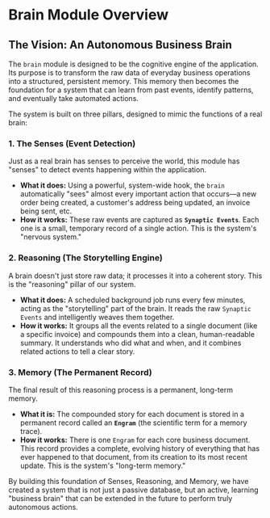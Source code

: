 # Brain Module Overview

## The Vision: An Autonomous Business Brain

The `brain` module is designed to be the cognitive engine of the application. Its purpose is to transform the raw data of everyday business operations into a structured, persistent memory. This memory then becomes the foundation for a system that can learn from past events, identify patterns, and eventually take automated actions.

The system is built on three pillars, designed to mimic the functions of a real brain:

### 1. The Senses (Event Detection)

Just as a real brain has senses to perceive the world, this module has "senses" to detect events happening within the application.

*   **What it does:** Using a powerful, system-wide hook, the `brain` automatically "sees" almost every important action that occurs—a new order being created, a customer's address being updated, an invoice being sent, etc.
*   **How it works:** These raw events are captured as **`Synaptic Events`**. Each one is a small, temporary record of a single action. This is the system's "nervous system."

### 2. Reasoning (The Storytelling Engine)

A brain doesn't just store raw data; it processes it into a coherent story. This is the "reasoning" pillar of our system.

*   **What it does:** A scheduled background job runs every few minutes, acting as the "storytelling" part of the brain. It reads the raw `Synaptic Events` and intelligently weaves them together.
*   **How it works:** It groups all the events related to a single document (like a specific invoice) and compounds them into a clean, human-readable summary. It understands who did what and when, and it combines related actions to tell a clear story.

### 3. Memory (The Permanent Record)

The final result of this reasoning process is a permanent, long-term memory.

*   **What it is:** The compounded story for each document is stored in a permanent record called an **`Engram`** (the scientific term for a memory trace).
*   **How it works:** There is one `Engram` for each core business document. This record provides a complete, evolving history of everything that has ever happened to that document, from its creation to its most recent update. This is the system's "long-term memory."

By building this foundation of Senses, Reasoning, and Memory, we have created a system that is not just a passive database, but an active, learning "business brain" that can be extended in the future to perform truly autonomous actions.